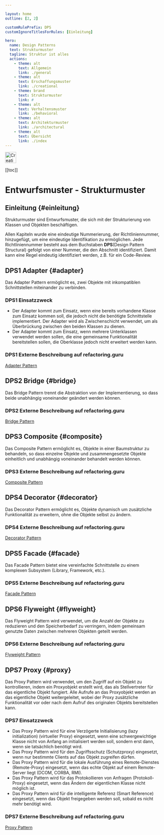 ```yaml
---

layout: home
outline: [2, 2]

customRulePrefix: DPS
customIgnoreTitlesForRules: [Einleitung]

hero:
  name: Design Patterns
  text: Strukturmuster
  tagline: Struktur ist alles
  actions:
    - theme: alt
      text: Allgemein
      link: ./general
    - theme: alt
      text: Erschaffungsmuster
      link: ./creational
    - theme: brand
      text: Strukturmuster
      link: #
    - theme: alt
      text: Verhaltensmuster
      link: ./behavioral
    - theme: alt
      text: Architekturmuster
      link: ./architectural
    - theme: alt
      text: Übersicht
      link: ./index
---
```


<img src="/diagram_light_128.png" alt="Creational Pattern" width="36" height="36"><br>

[[toc]]
<br>

# Entwurfsmuster - Strukturmuster

## Einleitung {#einleitung}

Strukturmuster sind Entwurfsmuster, die sich mit der Strukturierung von Klassen und Objekten beschäftigen.

Allen Kapiteln wurde eine eindeutige Nummerierung, der Richtliniennummer, hinzugefügt, um eine eindeutige Identifikation zu ermöglichen.
Jede Richtliniennummer besteht aus dem Buchstaben **DPS**(Design Pattern Structural) gefolgt von einer Nummer, die den Abschnitt identifiziert. Damit kann eine Regel eindeutig identifiziert werden, z.B. für ein Code-Review.

## DPS1 Adapter {#adapter}

Das Adapter Pattern ermöglicht es, zwei Objekte mit inkompatiblen Schnittstellen miteinander zu verbinden.

### DPS1 Einsatzzweck

- Der Adapter kommt zum Einsatz, wenn eine bereits vorhandene Klasse zum Einsatz kommen soll, die jedoch nicht die benötigte Schnittstelle implementiert.
Der Adapter wird als Zwischenschicht verwendet, um als Überbrückung zwischen den beiden Klassen zu dienen.
- Der Adapter kommt zum Einsatz, wenn mehrere Unterklassen verwendet werden sollen, die eine gemeinsame Funktionalität bereitstellen sollen, die Oberklasse jedoch nicht erweitert werden kann.

### DPS1 Externe Beschreibung auf refactoring.guru

[Adapter Pattern](https://refactoring.guru/design-patterns/adapter)

## DPS2 Bridge {#bridge}

Das Bridge Pattern trennt die Abstraktion von der Implementierung, so dass beide unabhängig voneinander geändert werden können.

### DPS2 Externe Beschreibung auf refactoring.guru

[Bridge Pattern](https://refactoring.guru/design-patterns/bridge)

## DPS3 Composite {#composite}

Das Composite Pattern ermöglicht es, Objekte in einer Baumstruktur zu behandeln, so dass einzelne Objekte und zusammengesetzte Objekte einheitlich und unabhängig voneinander behandelt werden können.

### DPS3 Externe Beschreibung auf refactoring.guru

[Composite Pattern](https://refactoring.guru/design-patterns/composite)

## DPS4 Decorator {#decorator}

Das Decorator Pattern ermöglicht es, Objekte dynamisch um zusätzliche Funktionalität zu erweitern, ohne die Objekte selbst zu ändern.

### DPS4 Externe Beschreibung auf refactoring.guru

[Decorator Pattern](https://refactoring.guru/design-patterns/decorator)

## DPS5 Facade {#facade}

Das Facade Pattern bietet eine vereinfachte Schnittstelle zu einem komplexen Subsystem (Library, Framework, etc.).

### DPS5 Externe Beschreibung auf refactoring.guru

[Facade Pattern](https://refactoring.guru/design-patterns/facade)

## DPS6 Flyweight {#flyweight}

Das Flyweight Pattern wird verwendet, um die Anzahl der Objekte zu reduzieren und den Speicherbedarf zu verringern, indem gemeinsam genutzte Daten zwischen mehreren Objekten geteilt werden.

### DPS6 Externe Beschreibung auf refactoring.guru

[Flyweight Pattern](https://refactoring.guru/design-patterns/flyweight)

## DPS7 Proxy {#proxy}

Das Proxy Pattern wird verwendet, um den Zugriff auf ein Objekt zu kontrollieren, indem ein Proxyobjekt erstellt wird, das als Stellvertreter für das eigentliche Objekt fungiert.
Alle Aufrufe an das Proxyobjekt werden an das eigentliche Objekt weitergeleitet, wobei der Proxy zusätzliche Funktionalität vor oder nach dem Aufruf des originalen Objekts bereitstellen kann.

### DPS7 Einsatzzweck

- Das Proxy Pattern wird für eine Verzögerte Initialisierung (lazy initialization) (virtueller Proxy) eingesetzt, wenn eine schwergewichtige Klasse nicht von Anfang an initialisiert werden soll, sondern erst dann, wenn sie tatsächlich benötigt wird.
- Das Proxy Pattern wird für den Zugriffsschutz (Schutzproxy) eingesetzt, wenn nur bestimmte Clients auf das Objekt zugreifen dürfen.
- Das Proxy Pattern wird für die lokale Ausführung eines Remote-Dienstes (Remote-Proxy) eingesetzt, wenn das echte Objekt auf einem Remote-Server liegt (DCOM, CORBA, RMI).
- Das Proxy Pattern wird für das Protokollieren von Anfragen (Protokoll-Proxy) eingesetzt, wenn das Ändern der eigentlichen Klasse nicht möglich ist.
- Das Proxy Pattern wird für die intelligente Referenz (Smart Reference) eingesetzt, wenn das Objekt freigegeben werden soll, sobald es nicht mehr benötigt wird.

### DPS7 Externe Beschreibung auf refactoring.guru

[Proxy Pattern](https://refactoring.guru/design-patterns/proxy)

